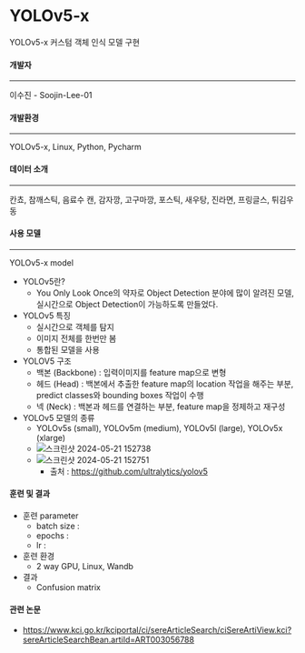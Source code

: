 # YOLOv5-x
YOLOv5-x 커스텀 객체 인식 모델 구현
#### 개발자
------------------------
이수진 - Soojin-Lee-01
#### 개발환경
------------------------
YOLOv5-x, Linux, Python, Pycharm
#### 데이터 소개
------------------------
칸쵸, 참깨스틱, 음료수 캔, 감자깡, 고구마깡, 포스틱, 새우탕, 진라면, 프링글스, 튀김우동
#### 사용 모델
------------------------
YOLOv5-x model
+ YOLOv5란?
  + You Only Look Once의 약자로 Object Detection 분야에 많이 알려진 모델, 실시간으로 Object Detection이 가능하도록 만들었다.
+ YOLOv5 특징
  + 실시간으로 객체를 탐지
  + 이미지 전체를 한번만 봄
  + 통합된 모델을 사용
+ YOLOV5 구조
  + 백본 (Backbone) : 입력이미지를 feature map으로 변형
  + 헤드 (Head) : 백본에서 추출한 feature map의 location 작업을 해주는 부분, predict classes와 bounding boxes 작업이 수행
  + 넥 (Neck) : 백본과 헤드를 연결하는 부분, feature map을 정제하고 재구성
+ YOLOv5 모델의 종류
  + YOLOv5s (small), YOLOv5m (medium), YOLOv5l (large), YOLOv5x (xlarge)
  + ![스크린샷 2024-05-21 152738](https://github.com/DuksungElectronics/YOLOv5-x/assets/87466284/1a1a0fae-b1c9-4046-9716-d69f59145ed6)
  + ![스크린샷 2024-05-21 152751](https://github.com/DuksungElectronics/YOLOv5-x/assets/87466284/45cd8c11-42c4-469b-ab75-ef1442977cf7)
    + 출처 : https://github.com/ultralytics/yolov5
#### 훈련 및 결과
+ 훈련 parameter
  + batch size :
  + epochs : 
  + lr : 
+ 훈련 환경
  + 2 way GPU, Linux, Wandb
+ 결과
  + Confusion matrix
 

#### 관련 논문
+ https://www.kci.go.kr/kciportal/ci/sereArticleSearch/ciSereArtiView.kci?sereArticleSearchBean.artiId=ART003056788
     
  
